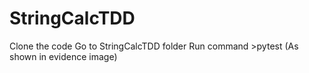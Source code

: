 # StringCalcTDD
Clone the code
Go to StringCalcTDD folder
Run command >pytest (As shown in evidence image)
